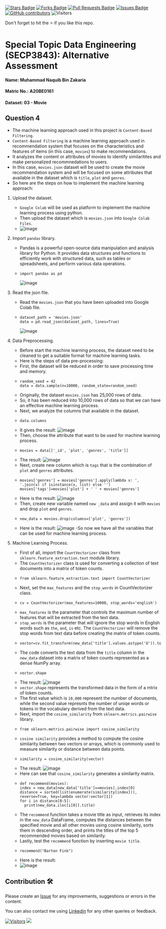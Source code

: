 <a href="https://github.com/drshahizan/SECP3843/stargazers"><img src="https://img.shields.io/github/stars/drshahizan/SECP3843" alt="Stars Badge"/></a>
<a href="https://github.com/drshahizan/SECP3843/network/members"><img src="https://img.shields.io/github/forks/drshahizan/SECP3843" alt="Forks Badge"/></a>
<a href="https://github.com/drshahizan/SECP3843/pulls"><img src="https://img.shields.io/github/issues-pr/drshahizan/SECP3843" alt="Pull Requests Badge"/></a>
<a href="https://github.com/drshahizan/SECP3843/issues"><img src="https://img.shields.io/github/issues/drshahizan/SECP3843" alt="Issues Badge"/></a>
<a href="https://github.com/drshahizan/SECP3843/graphs/contributors"><img alt="GitHub contributors" src="https://img.shields.io/github/contributors/drshahizan/SECP3843?color=2b9348"></a>
![Visitors](https://api.visitorbadge.io/api/visitors?path=https%3A%2F%2Fgithub.com%2Fdrshahizan%2FSECP3843&labelColor=%23d9e3f0&countColor=%23697689&style=flat)

Don't forget to hit the :star: if you like this repo.

# Special Topic Data Engineering (SECP3843): Alternative Assessment

#### Name: Muhammad Naquib Bin Zakaria
#### Matric No.: A20BE0161
#### Dataset: 03 - Movie

## Question 4

- The machine learning approach used in this project is `Content-Based Filtering`.
- `Content-Based Filtering` is a machine learning approach used in recommendation system that focuses on the characteristics and features of items (in this case, `movies`) to make recommendations.
- It analyzes the content or attributes of movies to identify similaritites and make personalized recommnedations to users.
- In this case, `movies.json` dataset will be used to create the movie recommendation system and will be focused on some attributes that available in the dataset which is `title`, `plot` and `genres`.
- So here are the steps on how to implement the machine learning approach:

1. Upload the dataset.
   - `Google Colab` will be used as platform to implement the machine learning process using python.
   - Then upload the dataset which is `movies.json` into `Google Colab Files`.
   - ![image](https://github.com/drshahizan/SECP3843/assets/92329710/485ad071-2185-482f-8721-a3eac29a69ca)

2. Import `pandas` library.
   - Pandas is a powerful open-source data manipulation and analysis library for Python. It provides data structures and functions to efficiently work with structured data, such as tables or spreadsheets, and perform various data operations.
   - ```
     import pandas as pd
     ```
     ![image](https://github.com/drshahizan/SECP3843/assets/92329710/b63c76ba-5f02-4ade-96e8-707b144e62cd)
3. Read the json file.
   - Read the `movies.json` that you have been uploaded into Google Colab file.
   - ```
     dataset_path = 'movies.json'
     data = pd.read_json(dataset_path, lines=True)
     ```
     ![image](https://github.com/drshahizan/SECP3843/assets/92329710/d0da04fb-4356-422b-88c8-0908baf7037f)
4. Data Preprocessing.
   - Before start the machine learning process, the dataset need to be cleaned to get a suitable format for machine learning tasks.
   - Here is the steps of data pre-processing:
   - First, the dataset will be reduced in order to save processing time and memory.
   - ```
     random_seed = 42
     data = data.sample(n=10000, random_state=random_seed)
     ```
   - Originally, the dataset `movies.json` has 25,000 rows of data.
   - So, it has been reduced into 10,000 rows of data so that we can have an effective machine learning process.
   - Next, we analyze the columns that available in the dataset.
   - ```
     data.columns
     ```
   - It gives the result:
     ![image](https://github.com/drshahizan/SECP3843/assets/92329710/8d4db5dc-19e9-4a21-863a-4d976742a832)
   - Then, choose the attribute that want to be used for machine learning process.
   - ```
     movies = data[['_id', 'plot', 'genres', 'title']]
     ```
   - The result:
     ![image](https://github.com/drshahizan/SECP3843/assets/92329710/a3786fd9-10d9-4395-9f5a-4a114ba015bb)
   - Next, create new column which is `tags` that is the combination of `plot` and `genres` attributes.
   - ```
     movies['genres'] = movies['genres'].apply(lambda x: ', '.join(x) if isinstance(x, list) else '')
     movies['tags']=movies['plot'] + ' ' + movies['genres']
     ```
   - Here is the result:
     ![image](https://github.com/drshahizan/SECP3843/assets/92329710/98d52037-fdf7-4d73-813b-a1abee3736b5)
   - Then, create new variable named `new _data` and assign it with `movies` and drop `plot` and `genres`.
   - ```
     new_data = movies.drop(columns=['plot', 'genres'])
     ```
   - Here is the result:
     ![image](https://github.com/drshahizan/SECP3843/assets/92329710/66a367f9-a4ee-464c-ad5f-9b479283ecf8)
   -So now we have all the variables that can be used for machine learning process.
5. Machine Learning Process.
   - First of all, import the `CountVectorizer` class from `sklearn.feature_extraction.text` module library.
   - The `CountVectorizer` class is used for converting a collection of text documents into a matrix of token counts.
   - ```
     from sklearn.feature_extraction.text import CountVectorizer
     ```
   - Next, set the `max_features` and the `stop_words` in CountVectorizer class.
   - ```
     cv = CountVectorizer(max_features=10000, stop_words='english')
     ```
   - `max_features` is the parameter that controls the maximum number of features that will be extracted from the text data.
   - `stop_words` is the parameter that will ignore the stop words in English words such as `the`, `and`, `is` etc. The `CountVectorizer` will remove the stop words from text data before creating the matrix of token counts.
   - ```
     vector=cv.fit_transform(new_data['title'].values.astype('U')).toarray()
     ```
   - The code converts the text data from the `title` column in the `new_data` dataset into a matrix of token counts represented as a dense NumPy array.
   - ```
     vector.shape
     ```
   - The result:
     ![image](https://github.com/drshahizan/SECP3843/assets/92329710/05a53692-df88-4a1d-989d-08992e7970b8)
   - `vector.shape` represents the transformed data in the form of a mtrix of token counts.
   - The first value which is `10,000` represent the number of documents, while the second value represnts the number of uniqe words or tokens in the vocabulary derived from the text data.
   - Next, import the `cosine_similarity` from `sklearn.metrics.pairwise` library.
   - ```
     from sklearn.metrics.pairwise import cosine_similarity
     ```
   - `cosine similarity` provides a method to compute the cosine similarity between two vectors or arrays, which is commonly used to measure similarity or distance between data points.
   - ```
     similarity = cosine_similarity(vector)
     ```
   - The result:
     ![image](https://github.com/drshahizan/SECP3843/assets/92329710/b9c2e5a5-df69-4060-b3d6-a724d488455e)
   - Here can see that `cosine_similarity` generates a similarity matrix.
   - ```
     def recommend(movies):
     index = new_data[new_data['title']==movies].index[0]
     distance = sorted(list(enumerate(similarity[index])), reverse=True, key=lambda vector:vector[1])
     for i in distance[0:5]:
       print(new_data.iloc[i[0]].title)
     ```
   - The `recommend` function takes a movie title as input, retrieves its index in the `new_data` DataFrame, computes the distances between the specified movie and all other movies using cosine similarity, sorts them in descending order, and prints the titles of the top 5 recommended movies based on similarity.
   - Lastly, test the `recommend` function by inserting `movie title`.
   - ```
     recommend("Barton Fink")
     ```
   - Here is the result:
   - ![image](https://github.com/drshahizan/SECP3843/assets/92329710/3303229b-e3a1-47bb-8b87-a47ccd77603f)












## Contribution 🛠️
Please create an [Issue](https://github.com/drshahizan/special-topic-data-engineering/issues) for any improvements, suggestions or errors in the content.

You can also contact me using [Linkedin](https://www.linkedin.com/in/drshahizan/) for any other queries or feedback.

[![Visitors](https://api.visitorbadge.io/api/visitors?path=https%3A%2F%2Fgithub.com%2Fdrshahizan&labelColor=%23697689&countColor=%23555555&style=plastic)](https://visitorbadge.io/status?path=https%3A%2F%2Fgithub.com%2Fdrshahizan)
![](https://hit.yhype.me/github/profile?user_id=81284918)




